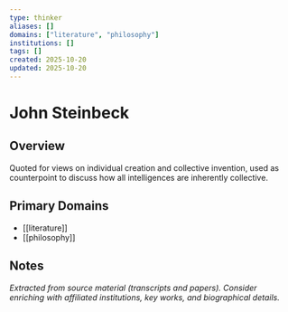 ```yaml
---
type: thinker
aliases: []
domains: ["literature", "philosophy"]
institutions: []
tags: []
created: 2025-10-20
updated: 2025-10-20
---
```


# John Steinbeck

## Overview

Quoted for views on individual creation and collective invention, used as counterpoint to discuss how all intelligences are inherently collective.

## Primary Domains

- [[literature]]
- [[philosophy]]

## Notes

*Extracted from source material (transcripts and papers). Consider enriching with affiliated institutions, key works, and biographical details.*
